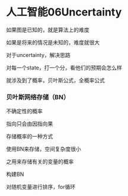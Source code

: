 # 人工智能06Uncertainty

如果图是已知的，就是算法上的难度

如果是将来的情况是未知的，难度就很大

对于uncertainty，解决思路

对每一个state，打一个分，看他们的预期会怎么样

就涉及到了概率，贝叶斯公式，全概率公式

### 贝叶斯网络存储（BN）

不确定性的概率

指向只会由因指向果

存储概率的一种方式

使用BN来存储，空间复杂度很小

之用来存储有关的变量的概率

构建BN

对随机变量进行排序，for循环